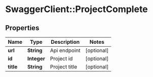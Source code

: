 # SwaggerClient::ProjectComplete

## Properties
Name | Type | Description | Notes
------------ | ------------- | ------------- | -------------
**url** | **String** | Api endpoint | [optional] 
**id** | **Integer** | Project id | [optional] 
**title** | **String** | Project title | [optional] 


